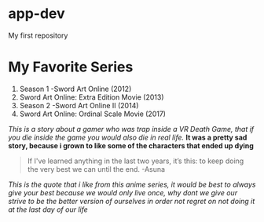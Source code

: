 # app-dev
My first repository

# My Favorite Series
1. Season 1 -Sword Art Online (2012)
2. Sword Art Online: Extra Edition Movie (2013)
3. Season 2 -Sword Art Online II (2014)
4. Sword Art Online: Ordinal Scale Movie (2017)

*This is a story about a gamer who was trap inside a VR Death Game, that if you die inside the game you would also die in real life.*
**It was a pretty sad story, because i grown to like some of the characters that ended up dying**

> If I've learned anything in the last two years, it’s this: to keep doing the very best we can until the end. -Asuna

*This is the quote that i like from this anime series, it would be best to always give your best because we would only live once, why dont we give our strive to be the better version of ourselves in order not regret on not doing it at the last day of our life*
